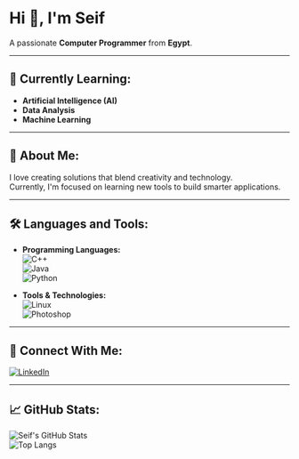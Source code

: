 # Hi 👋, I'm Seif  
A passionate **Computer Programmer** from **Egypt**.

---

## 🌱 Currently Learning:  
- **Artificial Intelligence (AI)**  
- **Data Analysis**  
- **Machine Learning**  

---

## 💬 About Me:  
I love creating solutions that blend creativity and technology.  
Currently, I'm focused on learning new tools to build smarter applications.  

---

## 🛠️ Languages and Tools:  
- **Programming Languages:**  
  ![C++](https://img.shields.io/badge/-C++-00599C?style=flat&logo=c%2B%2B&logoColor=white)  
  ![Java](https://img.shields.io/badge/-Java-007396?style=flat&logo=java&logoColor=white)  
  ![Python](https://img.shields.io/badge/-Python-3776AB?style=flat&logo=python&logoColor=white)  

- **Tools & Technologies:**  
  ![Linux](https://img.shields.io/badge/-Linux-FCC624?style=flat&logo=linux&logoColor=black)  
  ![Photoshop](https://img.shields.io/badge/-Photoshop-31A8FF?style=flat&logo=adobephotoshop&logoColor=white)  

---

## 🔗 Connect With Me:  
[![LinkedIn](https://img.shields.io/badge/-LinkedIn-0077B5?style=flat&logo=linkedin&logoColor=white)](https://www.linkedin.com/in/seif-ezz-radwan/)  

---

## 📈 GitHub Stats:  
![Seif's GitHub Stats]()  
![Top Langs]()  

